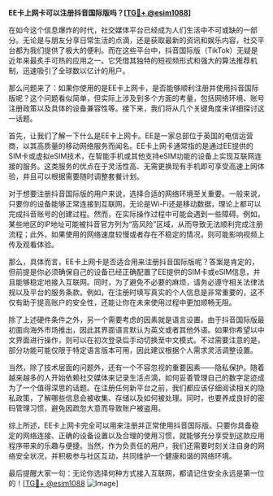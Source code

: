 **EE卡上网卡可以注册抖音国际版吗？[[TG💪+ @esim1088](https://t.me/s/esim1088)]**

在如今这个信息爆炸的时代，社交媒体平台已经成为人们生活中不可或缺的一部分。无论是与朋友分享日常生活的点滴，还是获取最新的资讯和娱乐内容，社交平台都为我们提供了极大的便利。而在这些平台中，抖音国际版（TikTok）无疑是近年来最炙手可热的应用之一。它凭借其独特的短视频形式和强大的算法推荐机制，迅速吸引了全球数以亿计的用户。

那么问题来了：如果你使用的是EE卡上网卡，是否能够顺利注册并使用抖音国际版呢？这个问题看似简单，但实际上涉及到多个方面的考量，包括网络环境、账号注册政策以及具体的设备兼容性等。接下来，我们将从几个关键角度来详细探讨这一话题。

首先，让我们了解一下什么是EE卡上网卡。EE是一家总部位于英国的电信运营商，以其高质量的移动网络服务而闻名。EE卡上网卡通常指的是通过EE提供的SIM卡或虚拟eSIM技术，在智能手机或其他支持eSIM功能的设备上实现互联网连接的服务。这类服务的优点在于灵活性高、无需更换现有手机即可享受高速上网体验，并且可以根据需要随时调整套餐计划。

对于想要注册抖音国际版的用户来说，选择合适的网络环境至关重要。一般来说，只要你的设备能够正常连接到互联网，无论是Wi-Fi还是移动数据，理论上都可以完成抖音账号的创建过程。然而，在实际操作过程中可能会遇到一些障碍。例如，某些地区的IP地址可能被抖音官方列为“高风险”区域，从而导致无法顺利完成注册流程；此外，如果使用的网络速度较慢或者存在不稳定的情况，则可能影响视频上传及观看体验。

那么，具体而言，EE卡上网卡是否适合用来注册抖音国际版呢？答案是肯定的，但前提是你必须确保自己的设备已经正确配置了EE提供的SIM卡或eSIM信息，并且能够稳定地接入互联网。同时，为了避免不必要的麻烦，请务必遵守相关法律法规以及平台的服务条款。例如，在注册时填写真实的个人信息是非常重要的，这不仅有助于提高账户的安全性，还能让你在未来使用过程中更加顺畅无阻。

除了上述硬件条件之外，另一个需要考虑的因素就是语言设置。由于抖音国际版最初面向海外市场推出，因此其界面语言默认为英文或者其他外语。如果你希望以中文界面进行操作，则可以在初次登录后手动切换至中文模式。不过需要注意的是，部分功能可能仅限于特定语言版本可用，因此建议根据个人需求灵活调整设置。

当然，除了技术层面的问题外，还有一个不容忽视的重要因素——隐私保护。随着越来越多的人开始依赖社交媒体来记录生活点滴，如何妥善管理自己的数字足迹成为了一个值得深思的话题。在注册任何新平台之前，我们都应该仔细阅读相关的隐私政策，了解哪些信息会被收集、存储以及如何被处理。同时，也要养成良好的密码管理习惯，避免因疏忽大意而导致账户被盗用。

综上所述，EE卡上网卡完全可以用来注册并正常使用抖音国际版。只要你具备稳定的网络连接、正确的设备设置以及合理的使用习惯，就能够充分享受到这款应用程序带来的乐趣与便捷。当然，作为负责任的用户，我们还需要时刻关注自身的网络安全状况，并积极参与社区互动，共同维护一个健康和谐的网络环境。

最后提醒大家一句：无论你选择何种方式接入互联网，都请记住安全永远是第一位的！[[TG💪+ @esim1088](https://t.me/s/esim1088) ![Image](https://i.postimg.cc/4NQfJmqS/Snipaste-2025-05-13-00-14-12.png)]